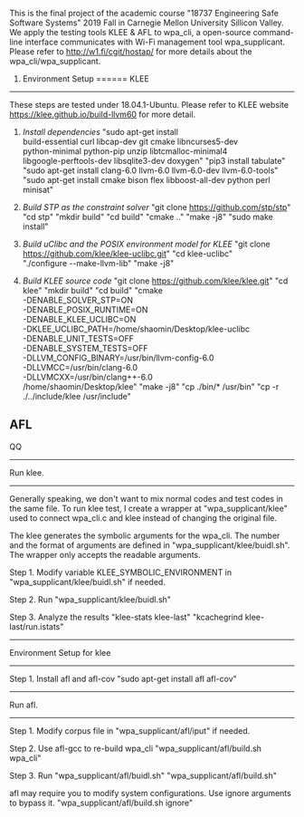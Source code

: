 This is the final project of the academic course "18737 Engineering Safe Software Systems" 2019 Fall in 
Carnegie Mellon University Sillicon Valley. We apply the testing tools KLEE & AFL to wpa_cli, a open-source 
command-line interface communicates with Wi-Fi management tool wpa_supplicant. 
Please refer to http://w1.fi/cgit/hostap/ for more details about the wpa_cli/wpa_supplicant.


1) Environment Setup
======
KLEE
------
These steps are tested under 18.04.1-Ubuntu.
Please refer to KLEE website https://klee.github.io/build-llvm60 for more detail.

1. *Install dependencies*
  "sudo apt-get install \
      build-essential curl libcap-dev git cmake libncurses5-dev \
      python-minimal python-pip unzip libtcmalloc-minimal4 \
      libgoogle-perftools-dev libsqlite3-dev doxygen"
  "pip3 install tabulate"
  "sudo apt-get install clang-6.0 llvm-6.0 llvm-6.0-dev llvm-6.0-tools"
  "sudo apt-get install cmake bison flex libboost-all-dev python perl minisat"
  
2. *Build STP as the constraint solver*
  "git clone https://github.com/stp/stp"
  "cd stp"
  "mkdir build"
  "cd build"
  "cmake .."
  "make -j8"
  "sudo make install"

3. *Build uClibc and the POSIX environment model for KLEE*
  "git clone https://github.com/klee/klee-uclibc.git"
  "cd klee-uclibc"  
  "./configure --make-llvm-lib"
  "make -j8"
  
4. *Build KLEE source code*
  "git clone https://github.com/klee/klee.git"
  "cd klee"
  "mkdir build"
  "cd build"
  "cmake \
      -DENABLE_SOLVER_STP=ON \
      -DENABLE_POSIX_RUNTIME=ON \
      -DENABLE_KLEE_UCLIBC=ON \
      -DKLEE_UCLIBC_PATH=/home/shaomin/Desktop/klee-uclibc \
      -DENABLE_UNIT_TESTS=OFF \
      -DENABLE_SYSTEM_TESTS=OFF \
      -DLLVM_CONFIG_BINARY=/usr/bin/llvm-config-6.0 \
      -DLLVMCC=/usr/bin/clang-6.0 \
      -DLLVMCXX=/usr/bin/clang++-6.0  \
      /home/shaomin/Desktop/klee"
   "make -j8"
   "cp ./bin/* /usr/bin"
   "cp -r ./../include/klee /usr/include"

AFL
------
QQ

************************************************
Run klee.
************************************************
Generally speaking, we don't want to mix normal codes and test codes in the same file. To run klee test, I create a 
wrapper at "wpa_supplicant/klee" used to connect wpa_cli.c and klee instead of changing the original file. 

The klee generates the symbolic arguments for the wpa_cli. The number and the format of arguments are defined in 
"wpa_supplicant/klee/buidl.sh". The wrapper only accepts the readable arguments.


Step 1. Modify variable KLEE_SYMBOLIC_ENVIRONMENT in "wpa_supplicant/klee/buidl.sh" if needed.

Step 2. Run "wpa_supplicant/klee/buidl.sh"

Step 3. Analyze the results
   "klee-stats klee-last"
   "kcachegrind klee-last/run.istats"


************************************************
Environment Setup for klee
************************************************
Step 1. Install afl and afl-cov
  "sudo apt-get install afl afl-cov"
  

************************************************
Run afl.
************************************************
Step 1. Modify corpus file in "wpa_supplicant/afl/iput" if needed.

Step 2. Use afl-gcc to re-build wpa_cli
  "wpa_supplicant/afl/build.sh wpa_cli"

Step 3. Run "wpa_supplicant/afl/buidl.sh"
  "wpa_supplicant/afl/build.sh"
  
  afl may require you to modify system configurations. Use ignore arguments to bypass it.
  "wpa_supplicant/afl/build.sh ignore"
 
  
